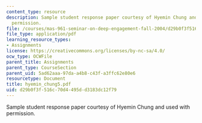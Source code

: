 ```yaml
---
content_type: resource
description: Sample student response paper courtesy of Hyemin Chung and used with
  permission.
file: /courses/mas-961-seminar-on-deep-engagement-fall-2004/d29b0f3f516c70d4495dd3183dc12f79_hyemin_chung5.pdf
file_type: application/pdf
learning_resource_types:
- Assignments
license: https://creativecommons.org/licenses/by-nc-sa/4.0/
ocw_type: OCWFile
parent_title: Assignments
parent_type: CourseSection
parent_uid: 5ad62aaa-97da-a4b8-c43f-a3ffc62e80e6
resourcetype: Document
title: hyemin_chung5.pdf
uid: d29b0f3f-516c-70d4-495d-d3183dc12f79
---
```

Sample student response paper courtesy of Hyemin Chung and used with permission.